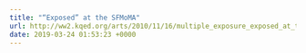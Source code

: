 ```yaml
---
title: "“Exposed” at the SFMoMA"
url: http://ww2.kqed.org/arts/2010/11/16/multiple_exposure_exposed_at_the_sfmoma/
date: 2019-03-24 01:53:23 +0000
---
```

